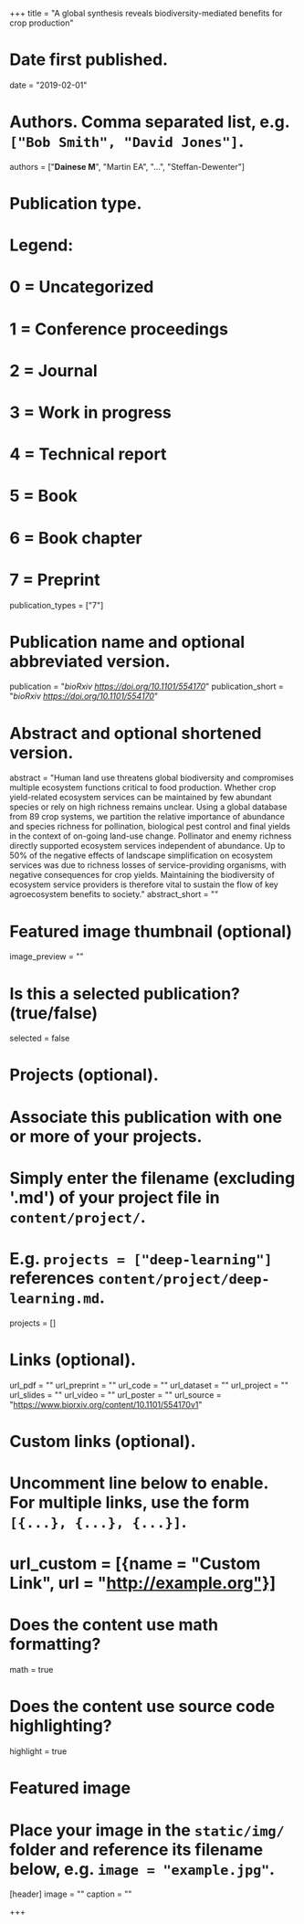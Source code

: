 +++
title = "A global synthesis reveals biodiversity-mediated benefits for crop production"

# Date first published.
date = "2019-02-01"

# Authors. Comma separated list, e.g. `["Bob Smith", "David Jones"]`.
authors = ["**Dainese M**", "Martin EA", "...", "Steffan-Dewenter"]

# Publication type.
# Legend:
# 0 = Uncategorized
# 1 = Conference proceedings
# 2 = Journal
# 3 = Work in progress
# 4 = Technical report
# 5 = Book
# 6 = Book chapter
# 7 = Preprint
publication_types = ["7"]

# Publication name and optional abbreviated version.
publication = "*bioRxiv https://doi.org/10.1101/554170*"
publication_short = "*bioRxiv https://doi.org/10.1101/554170*"

# Abstract and optional shortened version.
abstract = "Human land use threatens global biodiversity and compromises multiple ecosystem functions critical to food production. Whether crop yield-related ecosystem services can be maintained by few abundant species or rely on high richness remains unclear. Using a global database from 89 crop systems, we partition the relative importance of abundance and species richness for pollination, biological pest control and final yields in the context of on-going land-use change. Pollinator and enemy richness directly supported ecosystem services independent of abundance. Up to 50% of the negative effects of landscape simplification on ecosystem services was due to richness losses of service-providing organisms, with negative consequences for crop yields. Maintaining the biodiversity of ecosystem service providers is therefore vital to sustain the flow of key agroecosystem benefits to society."
abstract_short = ""

# Featured image thumbnail (optional)
image_preview = ""

# Is this a selected publication? (true/false)
selected = false

# Projects (optional).
#   Associate this publication with one or more of your projects.
#   Simply enter the filename (excluding '.md') of your project file in `content/project/`.
#   E.g. `projects = ["deep-learning"]` references `content/project/deep-learning.md`.
projects = []

# Links (optional).
url_pdf = ""
url_preprint = ""
url_code = ""
url_dataset = ""
url_project = ""
url_slides = ""
url_video = ""
url_poster = ""
url_source = "https://www.biorxiv.org/content/10.1101/554170v1"

# Custom links (optional).
#   Uncomment line below to enable. For multiple links, use the form `[{...}, {...}, {...}]`.
# url_custom = [{name = "Custom Link", url = "http://example.org"}]

# Does the content use math formatting?
math = true

# Does the content use source code highlighting?
highlight = true

# Featured image
# Place your image in the `static/img/` folder and reference its filename below, e.g. `image = "example.jpg"`.
[header]
image = ""
caption = ""

+++
